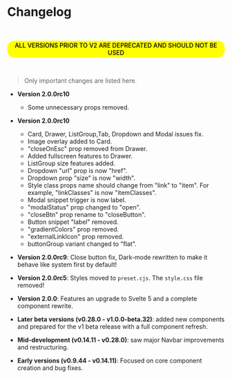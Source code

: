 # Changelog

<br>

<mark style="display:block;padding:2px 8px 3px;text-align:center;border-radius:16px;font-weight:500">ALL VERSIONS PRIOR TO V2 ARE DEPRECATED AND SHOULD NOT BE USED</mark>

<br>

> Only important changes are listed here.

- **Version 2.0.0rc10**
  - Some unnecessary props removed.

- **Version 2.0.0rc10**
  - Card, Drawer, ListGroup,Tab, Dropdown and Modal issues fix.
  - Image overlay added to Card.
  - "closeOnEsc" prop removed from Drawer.
  - Added fullscreen features to Drawer.
  - ListGroup size features added.
  - Dropdown "url" prop is now "href".
  - Dropdown prop "size" is now "width".
  - Style class props name should change from "link" to "item". For example, "linkClasses" is now "itemClasses".
  - Modal snippet trigger is now label.
  - "modalStatus" prop changed to "open".
  - "closeBtn" prop rename to "closeButton".
  - Button snippet "label" removed.
  - "gradientColors" prop removed.
  - "externalLinkIcon" prop removed.
  - buttonGroup variant changed to "flat".

- **Version 2.0.0rc9**: Close button fix, Dark-mode rewritten to make it behave like system first by default!

- **Version 2.0.0rc5**: Styles moved to `preset.cjs`. The `style.css` file removed!

- **Version 2.0.0**: Features an upgrade to Svelte 5 and a complete component rewrite.

- **Later beta versions (v0.28.0 - v1.0.0-beta.32)**: added new components and prepared for the v1 beta release with a full component refresh.

- **Mid-development (v0.14.11 - v0.28.0)**: saw major Navbar improvements and restructuring.

- **Early versions (v0.9.44 - v0.14.11)**: Focused on core component creation and bug fixes.
